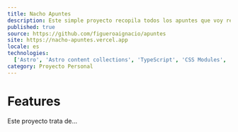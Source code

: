 ```yaml
---
title: Nacho Apuntes
description: Este simple proyecto recopila todos los apuntes que voy realizando a lo largo de mi carrera profesional, coleccionando apuntes de estudios universitarios, cursos o formaciones.
published: true
source: https://github.com/figueroaignacio/apuntes
site: https://nacho-apuntes.vercel.app
locale: es
technologies:
  ['Astro', 'Astro content collections', 'TypeScript', 'CSS Modules', 'Rehype', 'Markdown', 'MDX']
category: Proyecto Personal
---
```


# Features

Este proyecto trata de...
